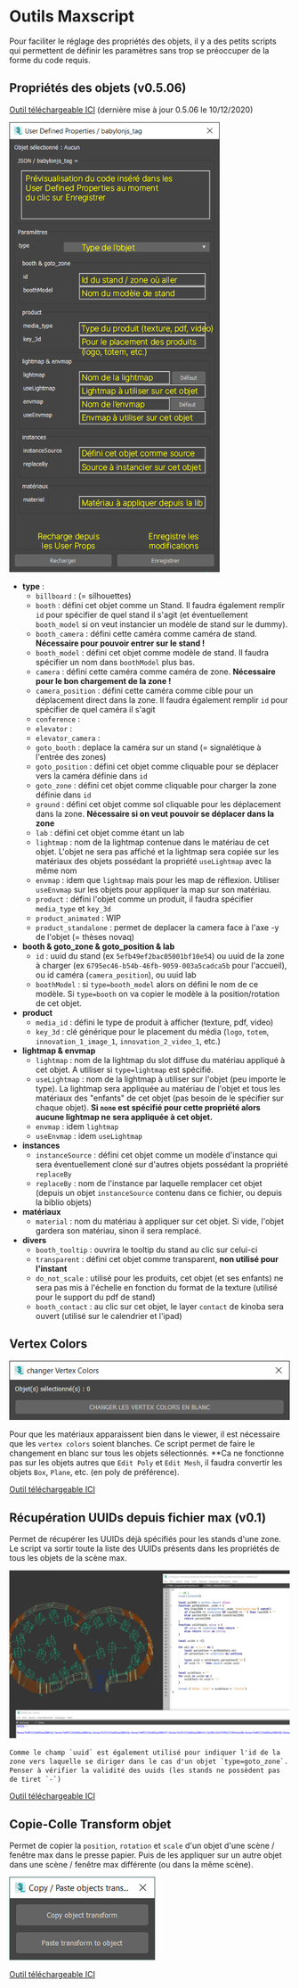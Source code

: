 # Outils Maxscript
Pour faciliter le réglage des propriétés des objets, il y a des petits scripts qui permettent de définir les paramètres sans trop se préoccuper de la forme du code requis.

## Propriétés des objets (v0.5.06)

[Outil téléchargeable ICI](maxscripts/TRIBIA_CongressUserProperties.ms) (dernière mise à jour 0.5.06 le 10/12/2020)

![maxscript-description](images/maxscript-description.png)

- **type** :
    - `billboard` : (= silhouettes)
    - `booth` : défini cet objet comme un Stand. Il faudra également remplir `id` pour spécifier de quel stand il s'agit (et éventuellement `booth_model` si on veut instancier un modèle de stand sur le dummy).
    - `booth_camera` : défini cette caméra comme caméra de stand. **Nécessaire pour pouvoir entrer sur le stand !**
    - `booth_model` : défini cet objet comme modèle de stand. Il faudra spécifier un nom dans `boothModel` plus bas.
    - `camera` : défini cette caméra comme caméra de zone. **Nécessaire pour le bon chargement de la zone !**
    - `camera_position` : défini cette caméra comme cible pour un déplacement direct dans la zone. Il faudra également remplir `id` pour spécifier de quel caméra il s'agit
    - `conference` : 
    - `elevator` : 
    - `elevator_camera` : 
    - `goto_booth` : deplace la caméra sur un stand (= signalétique à l'entrée des zones)
    - `goto_position` : défini cet objet comme cliquable pour se déplacer vers la caméra définie dans `id`
    - `goto_zone` : défini cet objet comme cliquable pour charger la zone définie dans `id`
    - `ground` : défini cet objet comme sol cliquable pour les déplacement dans la zone. **Nécessaire si on veut pouvoir se déplacer dans la zone**
    - `lab` : défini cet objet comme étant un lab
    - `lightmap` : nom de la lightmap contenue dans le matériau de cet objet. L'objet ne sera pas affiché et la lightmap sera copiée sur les matériaux des objets possédant la propriété `useLightmap` avec la même nom
    - `envmap` : idem que `lightmap` mais pour les map de réflexion. Utiliser `useEnvmap` sur les objets pour appliquer la map sur son matériau.
    - `product` : défini l'objet comme un produit, il faudra spécifier `media_type` et `key_3d`
    - `product_animated` : WIP
    - `product_standalone` : permet de deplacer la camera face à l'axe -y de l'objet (= thèses novaq)
- **booth & goto_zone & goto_position & lab**
    - `id` : uuid du stand (ex `5efb49ef2bac05001bf10e54`) ou uuid de la zone à charger (ex `6795ec46-b54b-46fb-9059-003a5cadca5b` pour l'accueil), ou id caméra (`camera_position`), ou uuid lab
    - `boothModel` : si `type=booth_model` alors on défini le nom de ce modèle. Si `type=booth` on va copier le modèle à la position/rotation de cet objet.
- **product**
    - `media_id` : défini le type de produit à afficher (texture, pdf, video)
    - `key_3d` : clé générique pour le placement du média (`logo`, `totem`, `innovation_1_image_1`, `innovation_2_video_1`, etc.)
- **lightmap & envmap**
    - `lightmap` : nom de la lightmap du slot diffuse du matériau appliqué à cet objet. A utiliser si `type=lightmap` est spécifié.
    - `useLightmap` : nom de la lightmap à utiliser sur l'objet (peu importe le type). La lightmap sera appliquée au matériau de l'objet et tous les matériaux des "enfants" de cet objet (pas besoin de le spécifier sur chaque objet). **Si `none` est spécifié pour cette propriété alors aucune lightmap ne sera appliquée à cet objet.**
    - `envmap` :  idem `lightmap`   
    - `useEnvmap` :  idem `useLightmap`
- **instances**
    - `instanceSource` : défini cet objet comme un modèle d'instance qui sera éventuellement cloné sur d'autres objets possédant la propriété `replaceBy`
    - `replaceBy` : nom de l'instance par laquelle remplacer cet objet (depuis un objet `instanceSource` contenu dans ce fichier, ou depuis la biblio objets)
- **matériaux**
    - `material` : nom du matériau à appliquer sur cet objet. Si vide, l'objet gardera son matériau, sinon il sera remplacé.
- **divers**
    - `booth_tooltip` : ouvrira le tooltip du stand au clic sur celui-ci
    - `transparent` : défini cet objet comme transparent, **non utilisé pour l'instant**
    - `do_not_scale` : utilisé pour les produits, cet objet (et ses enfants) ne sera pas mis à l'échelle en fonction du format de la texture (utilisé pour le support du pdf de stand)
    - `booth_contact` : au clic sur cet objet, le layer `contact` de kinoba sera ouvert (utilisé sur le calendrier et l'ipad)

## Vertex Colors

![maxscript-vertex-colors](images/maxscript-vertex-colors.png)

Pour que les matériaux apparaissent bien dans le viewer, il est nécessaire que les `vertex colors` soient blanches. Ce script permet de faire le changement en blanc sur tous les objets sélectionnés.
**Ca ne fonctionne pas sur les objets autres que `Edit Poly` et `Edit Mesh`, il faudra convertir les objets `Box`, `Plane`, etc. (en poly de préférence).

[Outil téléchargeable ICI](maxscripts/TRIBIA_SetVertexColorsToWhite.ms)

## Récupération UUIDs depuis fichier max (v0.1)

Permet de récupérer les UUIDs déjà spécifiés pour les stands d'une zone. Le script va sortir toute la liste des UUIDs présents dans les propriétés de tous les objets de la scène max.

![maxscript-get-uuids](images/maxscript-get-uuids.png)

```warning
Comme le champ `uuid` est également utilisé pour indiquer l'id de la zone vers laquelle se diriger dans le cas d'un objet `type=goto_zone`. Penser à vérifier la validité des uuids (les stands ne possèdent pas de tiret `-`)
```

[Outil téléchargeable ICI](maxscripts/TRIBIA_GetBoothUUIDs.ms)

## Copie-Colle Transform objet

Permet de copier la `position`, `rotation` et `scale` d'un objet d'une scène / fenêtre max dans le presse papier. Puis de les appliquer sur un autre objet dans une scène / fenêtre max différente (ou dans la même scène).

![maxscript-copy-paste-transform](images/maxscript-copy-paste-transform.png)

[Outil téléchargeable ICI](maxscripts/TRIBIA_CopyPasteTransformSOLO.ms)
